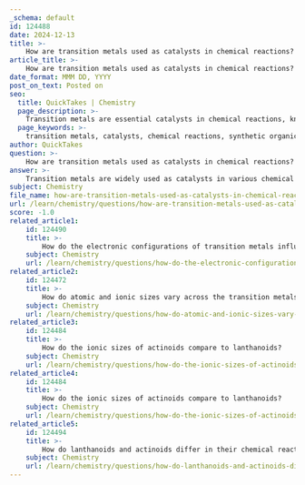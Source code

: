 ```yaml
---
_schema: default
id: 124488
date: 2024-12-13
title: >-
    How are transition metals used as catalysts in chemical reactions?
article_title: >-
    How are transition metals used as catalysts in chemical reactions?
date_format: MMM DD, YYYY
post_on_text: Posted on
seo:
  title: QuickTakes | Chemistry
  page_description: >-
    Transition metals are essential catalysts in chemical reactions, known for their unique electronic properties that enhance molecular transformations in organic chemistry.
  page_keywords: >-
    transition metals, catalysts, chemical reactions, synthetic organic chemistry, molecular transformations, reactivity, ligands, oxidation states, cross-coupling reactions, nucleophilic substitution, oxidative addition, reductive elimination, C−H bond functionalization, noble-metal-free catalysts, sustainability, drug discovery, industrial processes
author: QuickTakes
question: >-
    How are transition metals used as catalysts in chemical reactions?
answer: >-
    Transition metals are widely used as catalysts in various chemical reactions due to their unique electronic properties and ability to facilitate molecular transformations. Here are some key points regarding their role as catalysts:\n\n1. **Diverse Reactivity**: Transition metal catalysts are integral to modern synthetic organic chemistry because they can enable a wide range of molecular transformations. Their reactivity is significantly influenced by the supporting ligands, which can enhance the stability and reactivity of the metal center.\n\n2. **Mechanisms of Catalysis**: Transition metals utilize their partially filled d orbitals to activate substrates. They can participate in various catalytic processes, including coordination, ligand exchange, insertion, and elimination. This versatility allows them to effectively catalyze reactions involving electron transfer, as they can shuttle between different oxidation states.\n\n3. **Common Reactions**: Transition metal-catalyzed reactions include cross-coupling reactions, which are essential for forming carbon-carbon (C-C) bonds, as well as catalytic nucleophilic substitution reactions. These processes are crucial in synthetic organic chemistry for constructing complex molecules.\n\n4. **Oxidative Addition and Reductive Elimination**: Many transition metal-catalyzed reactions begin with a step called oxidative addition, where the metal interacts with a substrate, such as a carbon-halogen bond. This is followed by various steps, including reductive elimination and transmetallation, which are essential for the completion of the catalytic cycle.\n\n5. **Emerging Applications**: Recent advancements in transition metal catalysis include the development of catalysts for direct C−H bond functionalization, which allows for the synthesis of compounds without extensive functional-group transformations. This has significantly improved synthetic efficiency.\n\n6. **Sustainability and Cost-Effectiveness**: There is a growing trend towards the discovery of noble-metal-free catalysts to reduce costs and enhance sustainability in chemical processes. This shift is driven by the need for more environmentally friendly and economically viable catalytic systems.\n\n7. **Real-World Applications**: Transition metal catalysis is not only important in academic research but also has significant implications in drug discovery and industrial processes. Efficient catalytic methods can lead to the development of new pharmaceuticals and other valuable chemical products.\n\nIn summary, transition metals serve as effective catalysts due to their ability to facilitate a variety of chemical reactions through their unique electronic properties and versatile coordination chemistry. Their applications span from fundamental research to practical industrial processes, making them indispensable in modern chemistry.
subject: Chemistry
file_name: how-are-transition-metals-used-as-catalysts-in-chemical-reactions.md
url: /learn/chemistry/questions/how-are-transition-metals-used-as-catalysts-in-chemical-reactions
score: -1.0
related_article1:
    id: 124490
    title: >-
        How do the electronic configurations of transition metals influence their chemical properties?
    subject: Chemistry
    url: /learn/chemistry/questions/how-do-the-electronic-configurations-of-transition-metals-influence-their-chemical-properties
related_article2:
    id: 124472
    title: >-
        How do atomic and ionic sizes vary across the transition metals?
    subject: Chemistry
    url: /learn/chemistry/questions/how-do-atomic-and-ionic-sizes-vary-across-the-transition-metals
related_article3:
    id: 124484
    title: >-
        How do the ionic sizes of actinoids compare to lanthanoids?
    subject: Chemistry
    url: /learn/chemistry/questions/how-do-the-ionic-sizes-of-actinoids-compare-to-lanthanoids
related_article4:
    id: 124484
    title: >-
        How do the ionic sizes of actinoids compare to lanthanoids?
    subject: Chemistry
    url: /learn/chemistry/questions/how-do-the-ionic-sizes-of-actinoids-compare-to-lanthanoids
related_article5:
    id: 124494
    title: >-
        How do lanthanoids and actinoids differ in their chemical reactivity?
    subject: Chemistry
    url: /learn/chemistry/questions/how-do-lanthanoids-and-actinoids-differ-in-their-chemical-reactivity
---
```


&nbsp;